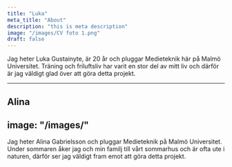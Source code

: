 ```yaml
---
title: "Luka"
meta_title: "About"
description: "this is meta description"
image: "/images/CV foto 1.png"
draft: false
---
```


Jag heter Luka Gustainyte, är 20 år och pluggar Medieteknik här på Malmö Universitet. Träning och friluftsliv har varit en stor del av mitt liv och därför är jag väldigt glad över att göra detta projekt.  


---
Alina 
---
image: "/images/"
---
Jag heter Alina Gabrielsson och pluggar Medieteknik på Malmö Universitet. Under sommaren åker jag och min familj till vårt sommarhus och är ofta ute i naturen, därför ser jag väldigt fram emot att göra detta projekt.   
